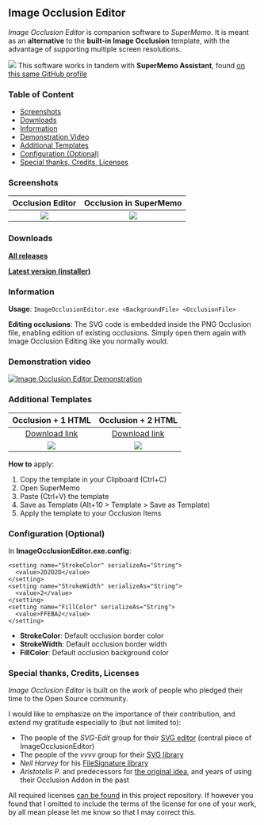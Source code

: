 ## Image Occlusion Editor

*Image Occlusion Editor* is companion software to *SuperMemo*. It is meant as an **alternative** to the **built-in Image Occlusion** template, with the advantage of supporting multiple screen resolutions.

![](https://github.com/supermemo/ImageOcclusionEditor/raw/master/Resources/warning_24.png) This software works in tandem with **SuperMemo Assistant**, found [on this same GitHub profile](https://github.com/supermemo/SuperMemoAssistant)

### Table of Content
- [Screenshots](#screenshots)
- [Downloads](#downloads)
- [Information](#information)
- [Demonstration Video](#demonstration-video)
- [Additional Templates](#additional-templates)
- [Configuration (Optional)](#configuration-optional)
- [Special thanks, Credits, Licenses](#special-thanks-credits-licenses)

### Screenshots

Occlusion Editor           |  Occlusion in SuperMemo
:-------------------------:|:-------------------------:
![](https://raw.githubusercontent.com/SuperMemo/ImageOcclusionEditor/master/Resources/ImageOcclusionEditor-v1.0.png)  |  ![](https://github.com/supermemo/ImageOcclusionEditor/raw/master/Resources/ElementWindow.png)

### Downloads

[**All releases**](https://github.com/supermemo/ImageOcclusionEditor/releases)

[**Latest version (installer)**](https://github.com/supermemo/ImageOcclusionEditor/releases/download/1.0/ImageOcclusionEditor_v1.0_Setup.msi)

### Information

**Usage**: `ImageOcclusionEditor.exe <BackgroundFile> <OcclusionFile>`

**Editing occlusions**: The SVG code is embedded inside the PNG Occlusion file, enabling edition of existing occlusions. Simply open them again with Image Occlusion Editing like you normally would.


### Demonstration video
[![Image Occlusion Editor Demonstration](https://img.youtube.com/vi/BJ1ZAYSGJ4M/0.jpg)](https://youtu.be/BJ1ZAYSGJ4M)


### Additional Templates

Occlusion + 1 HTML         |  Occlusion + 2 HTML
:-------------------------:|:-------------------------:
[Download link](https://github.com/supermemo/ImageOcclusionEditor/raw/master/Resources/Template_IIOT.txt)  |  [Download link](https://github.com/supermemo/ImageOcclusionEditor/raw/master/Resources/Template_IIOTT.txt)
![](https://github.com/supermemo/ImageOcclusionEditor/raw/master/Resources/Template_IIOT.png)  |  ![](https://github.com/supermemo/ImageOcclusionEditor/raw/master/Resources/Template_IIOTT.png)

**How to** apply:
1. Copy the template in your Clipboard (Ctrl+C)
2. Open SuperMemo
3. Paste (Ctrl+V) the template
4. Save as Template (Alt+10 > Template > Save as Template)
5. Apply the template to your Occlusion Items

### Configuration (Optional)

In **ImageOcclusionEditor.exe.config**:
```
<setting name="StrokeColor" serializeAs="String">
  <value>2D2D2D</value>
</setting>
<setting name="StrokeWidth" serializeAs="String">
  <value>2</value>
</setting>
<setting name="FillColor" serializeAs="String">
  <value>FFEBA2</value>
</setting>
```

* **StrokeColor**: Default occlusion border color
* **StrokeWidth**: Default occlusion border width
* **FillColor**: Default occlusion background color

### Special thanks, Credits, Licenses

*Image Occlusion Editor* is built on the work of people who pledged their time to the Open Source community.

I would like to emphasize on the importance of their contribution, and extend my gratitude especially to (but not limited to):
* The people of the *SVG-Edit* group for their [SVG editor](https://github.com/SVG-Edit/svgedit) (central piece of ImageOcclusionEditor)
* The people of the *vvvv* group for their [SVG library](https://github.com/vvvv/SVG)
* *Neil Harvey* for his [FileSignature library](https://github.com/neilharvey/FileSignatures)
* *Aristotelis P.* and predecessors for [the original idea](https://github.com/glutanimate/image-occlusion-enhanced), and years of using their Occlusion Addon in the past

All required licenses [can be found](Resources/Licenses) in this project repository.
If however you found that I omitted to include the terms of the license for one of your work, by all mean please let me know so that I may correct this.
